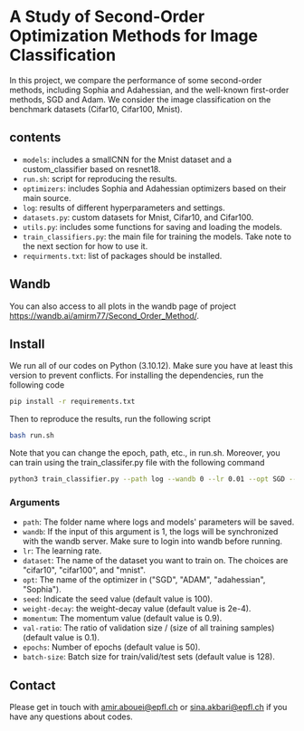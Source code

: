 # A Study of Second-Order Optimization Methods for Image Classification
In this project, we compare the performance of some second-order methods, including Sophia and Adahessian, and the well-known first-order methods, SGD and Adam. We consider the image classification on the benchmark datasets (Cifar10, Cifar100, Mnist).



## contents
* ```models```: includes a smallCNN for the Mnist dataset and a custom_classifier based on resnet18.
* ```run.sh```: script for reproducing the results.
* ```optimizers```: includes Sophia and Adahessian optimizers based on their main source.
* ```log```: results of different hyperparameters and settings.
* ```datasets.py```: custom datasets for Mnist, Cifar10, and Cifar100. 
* ```utils.py```: includes some functions for saving and loading the models.
* ```train_classifiers.py```: the main file for training the models. Take note to the next section for how to use it.
* ```requirments.txt```: list of packages should be installed.


## Wandb
You can also access to all plots in the wandb page of project https://wandb.ai/amirm77/Second_Order_Method/.


## Install
We run all of our codes on Python (3.10.12). Make sure you have at least this version to prevent conflicts. For installing the dependencies, run the following code
```sh
pip install -r requirements.txt
```
Then to reproduce the results, run the following script
```sh
bash run.sh
```
Note that you can change the epoch, path, etc., in run.sh.
Moreover, you can train using the train_classifer.py file with the following command
```sh
python3 train_classifier.py --path log --wandb 0 --lr 0.01 --opt SGD --dataset cifar10
```
### Arguments
* ```path```: The folder name where logs and models' parameters will be saved.
* ```wandb```: If the input of this argument is 1, the logs will be synchronized with the wandb server. Make sure to login into wandb before running.
* ```lr```: The learning rate.
* ```dataset```: The name of the dataset you want to train on. The choices are "cifar10", "cifar100", and "mnist".
* ```opt```: The name of the optimizer in ("SGD", "ADAM", "adahessian", "Sophia").
* ```seed```: Indicate the seed value (default value is 100).
* ```weight-decay```: the weight-decay value (default value is 2e-4).
* ```momentum```: The momentum value (default value is 0.9).
* ```val-ratio```: The ratio of validation size / (size of all training samples)  (default value is 0.1).
* ```epochs```: Number of epochs (default value is 50).
* ```batch-size```: Batch size for train/valid/test sets (default value is 128).
## Contact
Please get in touch with amir.abouei@epfl.ch or sina.akbari@epfl.ch if you have any questions about codes.
